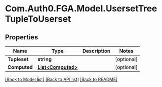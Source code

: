 # Com.Auth0.FGA.Model.UsersetTreeTupleToUserset

## Properties

Name | Type | Description | Notes
------------ | ------------- | ------------- | -------------
**Tupleset** | **string** |  | [optional] 
**Computed** | [**List&lt;Computed&gt;**](Computed.md) |  | [optional] 

[[Back to Model list]](../README.md#models) [[Back to API list]](../README.md#api-endpoints) [[Back to README]](../README.md)

